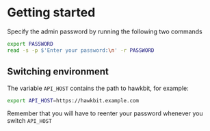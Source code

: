# Getting started

Specify the admin password by running the following two commands

```bash
export PASSWORD
read -s -p $'Enter your password:\n' -r PASSWORD
```

## Switching environment

The variable `API_HOST` contains the path to hawkbit, for example:

```bash
export API_HOST=https://hawkbit.example.com
```

Remember that you will have to reenter your password whenever you switch `API_HOST`
